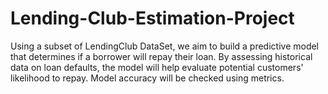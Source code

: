 # Lending-Club-Estimation-Project
Using a subset of LendingClub DataSet, we aim to build a predictive model that determines if a borrower will repay their loan. By assessing historical data on loan defaults, the model will help evaluate potential customers' likelihood to repay. Model accuracy will be checked using metrics.


